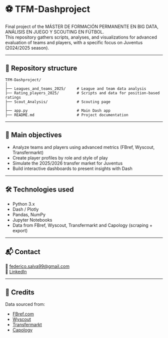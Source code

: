 # ⚽ TFM-Dashproject

Final project of the MÁSTER DE FORMACIÓN PERMANENTE EN BIG DATA, ANÁLISIS EN JUEGO Y SCOUTING EN FÚTBOL.  
This repository gathers scripts, analyses, and visualizations for advanced evaluation of teams and players, with a specific focus on Juventus (2024/2025 season).

---

## 📁 Repository structure

```
TFM-Dashproject/
│
├── Leagues_and_teams_2025/     # League and team data analysis
├── Rating_players_2025/        # Scripts and data for position-based ratings
├── Scout_Analysis/             # Scouting page
│
├── app.py                      # Main Dash app
├── README.md                   # Project documentation
```

---

## 🎯 Main objectives

- Analyze teams and players using advanced metrics (FBref, Wyscout, Transfermarkt)
- Create player profiles by role and style of play
- Simulate the 2025/2026 transfer market for Juventus
- Build interactive dashboards to present insights with Dash

---

## 🛠️ Technologies used

- Python 3.x
- Dash / Plotly
- Pandas, NumPy
- Jupyter Notebooks
- Data from FBref, Wyscout, Transfermarkt and Capology (scraping + export)

---

## 📬 Contact

📧 federico.salva99@gmail.com  
🔗 [LinkedIn](https://www.linkedin.com/in/federico-salvà-05780a245/)

---

## 📎 Credits

Data sourced from:
- [FBref.com](https://fbref.com)
- [Wyscout](https://wyscout.com)
- [Transfermarkt](https://www.transfermarkt.com)
- [Capology](https://www.capology.com)
